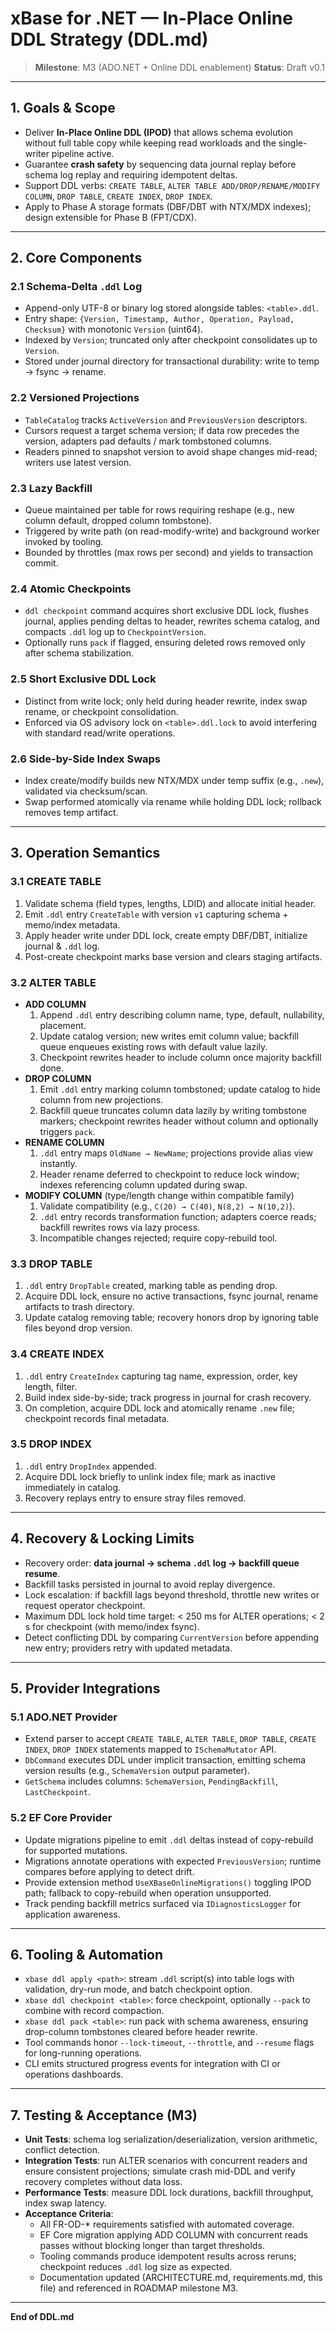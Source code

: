 # xBase for .NET — In-Place Online DDL Strategy (DDL.md)

> **Milestone**: M3 (ADO.NET + Online DDL enablement)
> **Status**: Draft v0.1

---

## 1. Goals & Scope
- Deliver **In-Place Online DDL (IPOD)** that allows schema evolution without full table copy while keeping read workloads and
the single-writer pipeline active.
- Guarantee **crash safety** by sequencing data journal replay before schema log replay and requiring idempotent deltas.
- Support DDL verbs: `CREATE TABLE`, `ALTER TABLE ADD/DROP/RENAME/MODIFY COLUMN`, `DROP TABLE`, `CREATE INDEX`, `DROP INDEX`.
- Apply to Phase A storage formats (DBF/DBT with NTX/MDX indexes); design extensible for Phase B (FPT/CDX).

---

## 2. Core Components
### 2.1 Schema-Delta `.ddl` Log
- Append-only UTF-8 or binary log stored alongside tables: `<table>.ddl`.
- Entry shape: `{Version, Timestamp, Author, Operation, Payload, Checksum}` with monotonic `Version` (uint64).
- Indexed by `Version`; truncated only after checkpoint consolidates up to `Version`.
- Stored under journal directory for transactional durability: write to temp → fsync → rename.

### 2.2 Versioned Projections
- `TableCatalog` tracks `ActiveVersion` and `PreviousVersion` descriptors.
- Cursors request a target schema version; if data row precedes the version, adapters pad defaults / mark tombstoned columns.
- Readers pinned to snapshot version to avoid shape changes mid-read; writers use latest version.

### 2.3 Lazy Backfill
- Queue maintained per table for rows requiring reshape (e.g., new column default, dropped column tombstone).
- Triggered by write path (on read-modify-write) and background worker invoked by tooling.
- Bounded by throttles (max rows per second) and yields to transaction commit.

### 2.4 Atomic Checkpoints
- `ddl checkpoint` command acquires short exclusive DDL lock, flushes journal, applies pending deltas to header, rewrites schema
catalog, and compacts `.ddl` log up to `CheckpointVersion`.
- Optionally runs `pack` if flagged, ensuring deleted rows removed only after schema stabilization.

### 2.5 Short Exclusive DDL Lock
- Distinct from write lock; only held during header rewrite, index swap rename, or checkpoint consolidation.
- Enforced via OS advisory lock on `<table>.ddl.lock` to avoid interfering with standard read/write operations.

### 2.6 Side-by-Side Index Swaps
- Index create/modify builds new NTX/MDX under temp suffix (e.g., `.new`), validated via checksum/scan.
- Swap performed atomically via rename while holding DDL lock; rollback removes temp artifact.

---

## 3. Operation Semantics
### 3.1 CREATE TABLE
1. Validate schema (field types, lengths, LDID) and allocate initial header.
2. Emit `.ddl` entry `CreateTable` with version `v1` capturing schema + memo/index metadata.
3. Apply header write under DDL lock, create empty DBF/DBT, initialize journal & `.ddl` log.
4. Post-create checkpoint marks base version and clears staging artifacts.

### 3.2 ALTER TABLE
- **ADD COLUMN**
  1. Append `.ddl` entry describing column name, type, default, nullability, placement.
  2. Update catalog version; new writes emit column value; backfill queue enqueues existing rows with default value lazily.
  3. Checkpoint rewrites header to include column once majority backfill done.
- **DROP COLUMN**
  1. Emit `.ddl` entry marking column tombstoned; update catalog to hide column from new projections.
  2. Backfill queue truncates column data lazily by writing tombstone markers; checkpoint rewrites header without column and
     optionally triggers `pack`.
- **RENAME COLUMN**
  1. `.ddl` entry maps `OldName → NewName`; projections provide alias view instantly.
  2. Header rename deferred to checkpoint to reduce lock window; indexes referencing column updated during swap.
- **MODIFY COLUMN** (type/length change within compatible family)
  1. Validate compatibility (e.g., `C(20) → C(40)`, `N(8,2) → N(10,2)`).
  2. `.ddl` entry records transformation function; adapters coerce reads; backfill rewrites rows via lazy process.
  3. Incompatible changes rejected; require copy-rebuild tool.

### 3.3 DROP TABLE
1. `.ddl` entry `DropTable` created, marking table as pending drop.
2. Acquire DDL lock, ensure no active transactions, fsync journal, rename artifacts to trash directory.
3. Update catalog removing table; recovery honors drop by ignoring table files beyond drop version.

### 3.4 CREATE INDEX
1. `.ddl` entry `CreateIndex` capturing tag name, expression, order, key length, filter.
2. Build index side-by-side; track progress in journal for crash recovery.
3. On completion, acquire DDL lock and atomically rename `.new` file; checkpoint records final metadata.

### 3.5 DROP INDEX
1. `.ddl` entry `DropIndex` appended.
2. Acquire DDL lock briefly to unlink index file; mark as inactive immediately in catalog.
3. Recovery replays entry to ensure stray files removed.

---

## 4. Recovery & Locking Limits
- Recovery order: **data journal → schema `.ddl` log → backfill queue resume**.
- Backfill tasks persisted in journal to avoid replay divergence.
- Lock escalation: if backfill lags beyond threshold, throttle new writes or request operator checkpoint.
- Maximum DDL lock hold time target: < 250 ms for ALTER operations; < 2 s for checkpoint (with memo/index fsync).
- Detect conflicting DDL by comparing `CurrentVersion` before appending new entry; providers retry with updated metadata.

---

## 5. Provider Integrations
### 5.1 ADO.NET Provider
- Extend parser to accept `CREATE TABLE`, `ALTER TABLE`, `DROP TABLE`, `CREATE INDEX`, `DROP INDEX` statements mapped to
  `ISchemaMutator` API.
- `DbCommand` executes DDL under implicit transaction, emitting schema version results (e.g., `SchemaVersion` output parameter).
- `GetSchema` includes columns: `SchemaVersion`, `PendingBackfill`, `LastCheckpoint`.

### 5.2 EF Core Provider
- Update migrations pipeline to emit `.ddl` deltas instead of copy-rebuild for supported mutations.
- Migrations annotate operations with expected `PreviousVersion`; runtime compares before applying to detect drift.
- Provide extension method `UseXBaseOnlineMigrations()` toggling IPOD path; fallback to copy-rebuild when operation unsupported.
- Track pending backfill metrics surfaced via `IDiagnosticsLogger` for application awareness.

---

## 6. Tooling & Automation
- `xbase ddl apply <path>`: stream `.ddl` script(s) into table logs with validation, dry-run mode, and batch checkpoint option.
- `xbase ddl checkpoint <table>`: force checkpoint, optionally `--pack` to combine with record compaction.
- `xbase ddl pack <table>`: run pack with schema awareness, ensuring drop-column tombstones cleared before header rewrite.
- Tool commands honor `--lock-timeout`, `--throttle`, and `--resume` flags for long-running operations.
- CLI emits structured progress events for integration with CI or operations dashboards.

---

## 7. Testing & Acceptance (M3)
- **Unit Tests**: schema log serialization/deserialization, version arithmetic, conflict detection.
- **Integration Tests**: run ALTER scenarios with concurrent readers and ensure consistent projections; simulate crash mid-DDL and
  verify recovery completes without data loss.
- **Performance Tests**: measure DDL lock durations, backfill throughput, index swap latency.
- **Acceptance Criteria**:
  - All FR-OD-* requirements satisfied with automated coverage.
  - EF Core migration applying ADD COLUMN with concurrent reads passes without blocking longer than target thresholds.
  - Tooling commands produce idempotent results across reruns; checkpoint reduces `.ddl` log size as expected.
  - Documentation updated (ARCHITECTURE.md, requirements.md, this file) and referenced in ROADMAP milestone M3.

---

**End of DDL.md**
